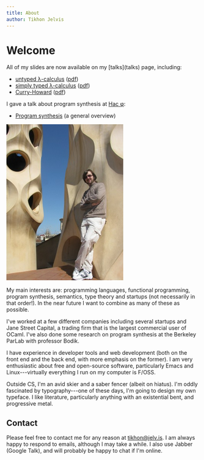 ```yaml
---
title: About
author: Tikhon Jelvis
---
```


<div class="content">

# Welcome

<div class="announcement">
All of my slides are now available on my [talks](talks) page, including:

  * [untyped λ-calculus](talks/untyped-lambda-calculus.html) ([pdf](talks/untyped-lambda-calculus.pdf))
  * [simply typed λ-calculus](talks/stlc.html) ([pdf](talks/stlc.pdf))
  * [Curry-Howard](talks/curry-howard.html) ([pdf](talks/curry-howard.pdf))

I gave a talk about program synthesis at [Hac φ](http://www.haskell.org/haskellwiki/Hac_%CF%86):

  * [Program synthesis](synthesis-slides.html) (a general overview)
  
</div>

![Me on the roof of the Casa Milà in Barcelona. For even more Guadí, you can barely see the Sagrada Família in the background.](img/me_at_casa_mila_med.jpg)

My main interests are: programming languages, functional programming, program synthesis, semantics, type theory and startups (not necessarily in that order!). In the near future I want to combine as many of these as possible.

I've worked at a few different companies including several startups and Jane Street Capital, a trading firm that is the largest commercial user of OCaml. I've also done some research on program synthesis at the Berkeley ParLab with professor Bodik.

I have experience in developer tools and web development (both on the front end and the back end, with more emphasis on the former). I am very enthusiastic about free and open-source software, particularly Emacs and Linux---virtually everything I run on my computer is F/OSS.

Outside CS, I'm an avid skier and a saber fencer (albeit on hiatus). I'm oddly fascinated by typography---one of these days, I'm going to design my own typeface. I like literature, particularly anything with an existential bent, and progressive metal. 

## Contact

Please feel free to contact me for any reason at <a href="mailto:tikhon@jelv.is">tikhon@jelv.is</a>. I am always happy to respond to emails, although I may take a while. I also use Jabber (Google Talk), and will probably be happy to chat if I'm online.

</div>